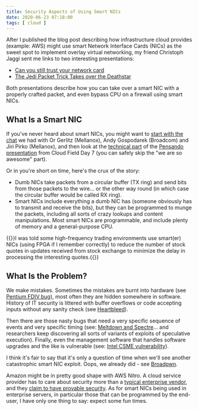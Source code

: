 ```yaml
---
title: Security Aspects of Using Smart NICs
date: 2020-06-23 07:18:00
tags: [ cloud ]
---
```

After I published the blog post describing how infrastructure cloud provides (example: AWS) might use smart Network Interface Cards (NICs) as the sweet spot to implement overlay virtual networking, my friend Christoph Jaggi sent me links to two interesting presentations:

* [Can you still trust your network card](https://www.ssi.gouv.fr/uploads/IMG/pdf/csw-trustnetworkcard.pdf)
* [The Jedi Packet Trick Takes over the Deathstar](http://www.alchemistowl.org/arrigo/Papers/Arrigo-Triulzi-CANSEC10-Project-Maux-III.pdf)

Both presentations describe how you can take over a smart NIC with a properly crafted packet, and even bypass CPU on a firewall using smart NICs.
<!--more-->
## What Is a Smart NIC

If you've never heard about smart NICs, you might want to [start with the chat](https://blog.ipspace.net/2019/03/smart-nics-and-related-linux-kernel.html) we had with Or Gerlitz (Mellanox), Andy Gospodarek (Broadcom) and Jiri Pirko (Mellanox), and then look at the [technical part](https://vimeo.com/412089997) of the [Pensando presentation](https://techfieldday.com/appearance/pensando-presents-at-cloud-field-day-7/) from Cloud Field Day 7 (you can safely skip the "we are so awesome" part).

Or in you're short on time, here's the crux of the story:

* Dumb NICs take packets from a circular buffer (TX ring) and send bits from those packets to the wire... or the other way round (in which case the circular buffer would be called RX ring).
* Smart NICs include everything a dumb NIC has (someone obviously has to transmit and receive the bits), but they can be programmed to munge the packets, including all sorts of crazy lookups and content manipulations. Most smart NICs are programmable, and include plenty of memory and a general-purpose CPU.

{{<note info>}}I was told some high-frequency trading environments use smart(er) NICs (using FPGA if I remember correctly) to reduce the number of stock quotes in updates received from stock exchange to minimize the delay in processing the interesting quotes.{{</note>}}

## What Is the Problem?

We make mistakes. Sometimes the mistakes are burnt into hardware (see [Pentium FDIV bug](https://en.wikipedia.org/wiki/Pentium_FDIV_bug)), most often they are hidden somewhere in software. History of IT security is littered with buffer overflows or code accepting inputs without any sanity check (see   [Heartbleed](https://en.wikipedia.org/wiki/Heartbleed)). 

Then there are those nasty bugs that need a very specific sequence of events and very specific timing (see: [Meltdown and Spectre](https://en.wikipedia.org/wiki/Meltdown_(security_vulnerability))... and researchers keep discovering all sorts of variants of exploits of speculative execution). Finally, even the management software that handles software upgrades and the like is vulnerable (see: [Intel CSME vulnerability](https://thehackernews.com/2020/03/intel-csme-vulnerability.html)).

I think it's fair to say that it's only a question of time when we'll see another catastrophic smart NIC exploit. Oops, we already did - see [Broadpwn](https://www.blackhat.com/docs/us-17/thursday/us-17-Artenstein-Broadpwn-Remotely-Compromising-Android-And-iOS-Via-A-Bug-In-Broadcoms-Wifi-Chipsets.pdf).

Amazon might be in pretty good shape with AWS Nitro. A cloud service provider has to care about security more than a [typical enterprise vendor](https://blog.ipspace.net/2020/06/sdwan-silver-peak-security.html), and they [claim to have provable security](https://www.slideshare.net/AmazonWebServices/an-aws-approach-to-higher-standards-of-assurance-with-provable-security-fnd214-aws-reinforce-2019). As for smart NICs being used in enterprise servers, in particular those that can be programmed by the end-user, I have only one thing to say: expect some fun times.